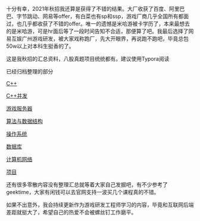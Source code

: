 十分有幸，2021年秋招我还算是获得了不错的结果。大厂收获了百度、阿里巴巴、字节跳动、网易等offer，有白菜也有sp和ssp，游戏厂商几乎全国所有都面过，也几乎都收获了不错的offer。唯一的遗憾是米哈游被卡学历了，本来最想去的是米哈游，可是hr面后等了一段时间告知不合适，那便算了吧。我最后选择了网易互娱广州游戏研发，被大家戏称跑厂，先大开眼界，再说跑不跑吧，毕竟总包50w以上对本科生挺香的了。

这是我秋招的汇总资料，八股真题项目统统都有。建议使用Typora阅读

已经归档整理的部分

[C++](面试/CPP语言相关/README.md)

[C++并发](面试/c++并发/README.md)

[游戏服务器](面试/游戏服务器/README.md)

[算法与数据结构](面试/算法与数据结构/)

[操作系统](面试/操作系统/README.md)

[数据库](面试/数据库/README.md)

[计算机网络](面试/计算机网络)

[项目](面试/项目/README.md)

还有很多零散内容没有整理汇总就等着大家自己发掘吧，有不少参考了geektime，大家有闲钱可以去官网支持一波买几个课程真的不错。



如果不出意外，我会持续更新作为游戏研发工程师学习的内容，毕竟和互联网后端差距就挺大了，希望自己的热爱不会被螺丝钉工作磨平。
